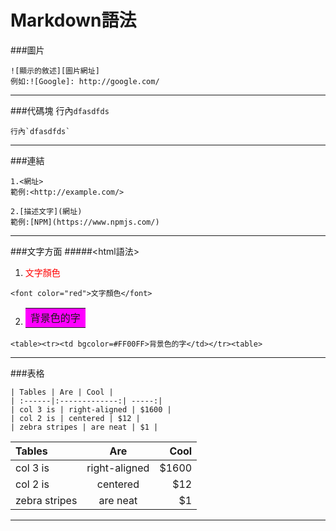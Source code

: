 # Markdown語法 
###圖片
```
![顯示的敘述][圖片網址]
例如:![Google]: http://google.com/
```

---------------------------------------
###代碼塊
行內`dfasdfds`
```
行內`dfasdfds`
```
---------------------------------------
###連結
```
1.<網址>
範例:<http://example.com/>

2.[描述文字](網址)
範例:[NPM](https://www.npmjs.com/)
```

---------------------------------------
###文字方面
#####<html語法>

1. <font color="red">文字顏色</font>
```
<font color="red">文字顏色</font>
```

2. <table><tr><td bgcolor=#FF00FF>背景色的字</td></tr></table>
```
<table><tr><td bgcolor=#FF00FF>背景色的字</td></tr><table>
```

---------------------------------------
###表格
```
| Tables | Are | Cool |
| :------|:-------------:| -----:|
| col 3 is | right-aligned | $1600 |
| col 2 is | centered | $12 |
| zebra stripes | are neat | $1 |
```

| Tables | Are | Cool |
| :------|:-------------:| -----:|
| col 3 is | right-aligned | $1600 |
| col 2 is | centered | $12 |
| zebra stripes | are neat | $1 |

---------------------------------------
